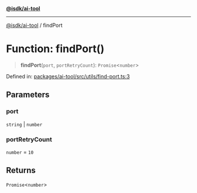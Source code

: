 [**@isdk/ai-tool**](../README.md)

***

[@isdk/ai-tool](../globals.md) / findPort

# Function: findPort()

> **findPort**(`port`, `portRetryCount`): `Promise`\<`number`\>

Defined in: [packages/ai-tool/src/utils/find-port.ts:3](https://github.com/isdk/ai-tool.js/blob/077730e62e6c723611b64a587e36b69766741af4/src/utils/find-port.ts#L3)

## Parameters

### port

`string` | `number`

### portRetryCount

`number` = `10`

## Returns

`Promise`\<`number`\>
